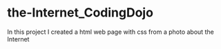 # the-Internet_CodingDojo
In this project I created a html web page with css from a photo about the Internet
